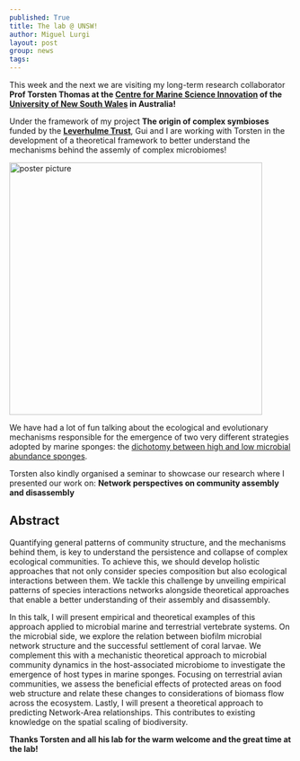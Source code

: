 ```yaml
---
published: True
title: The lab @ UNSW!
author: Miguel Lurgi
layout: post
group: news
tags: 
---
```

This week and the next we are visiting my long-term research collaborator **Prof Torsten Thomas at the [Centre for Marine Science Innovation](https://www.unsw.edu.au/research/cmsi) of the [University of New South Wales](https://www.unsw.edu.au/) in Australia!**

Under the framework of my project **The origin of complex symbioses** funded by the **[Leverhulme Trust](https://www.leverhulme.ac.uk/)**, Gui and I are working with Torsten in the development of a theoretical framework to better understand the mechanisms behind the assemly of complex microbiomes!

<img src="/static/img/pub/2024_UNSW_Visit.png" alt="poster picture" class="img-fluid" width="450">

We have had a lot of fun talking about the ecological and evolutionary mechanisms responsible for the emergence of two very different strategies adopted by marine sponges: the [dichotomy between high and low microbial abundance sponges](https://doi.org/10.1111/j.1574-6941.2005.00046.x).

Torsten also kindly organised a seminar to showcase our research where I presented our work on: **Network perspectives on community assembly and disassembly**

## Abstract
Quantifying general patterns of community structure, and the mechanisms behind them, is key to understand the persistence and collapse of complex ecological communities. To achieve this, we should develop holistic approaches that not only consider species composition but also ecological interactions between them. We tackle this challenge by unveiling empirical patterns of species interactions networks alongside theoretical approaches that enable a better understanding of their assembly and disassembly.

In this talk, I will present empirical and theoretical examples of this approach applied to microbial marine and terrestrial vertebrate systems. On the microbial side, we explore the relation between biofilm microbial network structure and the successful settlement of coral larvae. We complement this with a mechanistic theoretical approach to microbial community dynamics in the host-associated microbiome to investigate the emergence of host types in marine sponges. Focusing on terrestrial avian communities, we assess the beneficial effects of protected areas on food web structure and relate these changes to considerations of biomass flow across the ecosystem. Lastly, I will present a theoretical approach to predicting Network-Area relationships. This contributes to existing knowledge on the spatial scaling of biodiversity.

**Thanks Torsten and all his lab for the warm welcome and the great time at the lab!**

 
